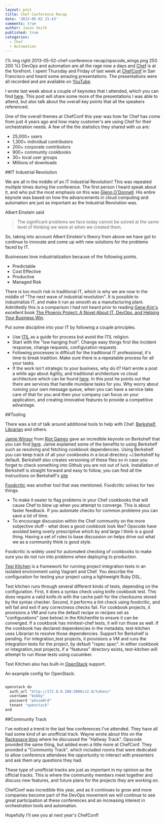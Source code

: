 ```yaml
---
layout: post
title: Chef Conference Recap
date: '2013-05-02 21:43'
comments: true
author: Jason Smith
published: true
categories:
  - Chef
  - Automation
---
```

{% img right 2013-05-02-chef-conference-recap/opscode_wings.png 250 200  %}
DevOps and automation are all the rage now a days and [Chef](http://opscode.com/chef) is at the forefront. I spent Thursday and Friday of last week at [ChefConf](http://chefconf.com) in San Francisco and heard some amazing presentations. The presentations were all recorded and are available on [YouTube](http://www.youtube.com/user/Opscode).


I wrote last week about a couple of keynotes that I attended, which you can find [here](http://devops.rackspace.com/thoughts-from-chefconf-day-1.html).  This post will share some more of the presentations I was able to attend, but also talk about the overall key points that all the speakers referenced.

<!-- more -->

One of the overall themes at ChefConf this year was how far Chef has come from just 4 years ago and how many customer's are using Chef for their orchestration needs. A few of the the statistics they shared with us are:

- 25,000+ users
- 1,300+ individual contributors
- 200+ corporate contributors
- 900+ community cookbooks
- 30+ local user groups
- Millions of downloads


##IT Industrial Revolution

We are all in the middle of an IT Industrial Revolution!  This was repeated multiple times during the conference.  The first person I heard speak about it, and who put the most emphasis on this was [Glenn O'Donnell](http://www.forrester.com/Glenn-O'Donnell). His entire keynote was based on how the advancements in cloud computing and automation are just as important as the Industrial Revolution was.

Albert Einstein said
>The significant problems we face today cannot be solved at the same level of thinking we were at when we created them.

So, taking into account Albert Einstein's theory from above we have got to continue to innovate and come up with new solutions for the problems faced by IT.

Businesses love industrialization because of the following points.

- Predictable
- Cost Effective
- Productive
- Managed Risk

There is too much risk in traditional IT, which is why we are now in the middle of "The next wave of industrial revolution".
It is possible to industrialize IT, and make it run as smooth as a manufacturing plant.  Admittedly this is a comparison I had not heard prior to reading [Gene Kim's](http://en.wikipedia.org/wiki/Gene_Kim) excellent book [The Phoenix Project: A Novel About IT, DevOps, and Helping Your Business Win](http://itrevolution.com/books/phoenix-project-devops-book/).

Put some discipline into your IT by following a couple principles.

- Use [ITIL](http://en.wikipedia.org/wiki/Information_Technology_Infrastructure_Library) as a guide for process but avoid the ITIL religion.
- Start with the "low hanging fruit". Change easy things first like incident response, change requests, configuration requests.
- Following processes is difficult for the traditional IT professional, it's time to break tradition.  Make sure there is a repeatable process for all your tasks.
- If the work isn't strategic to your business, why do it?
Hart wrote a post a while ago about Agility, and traditional architecture vs cloud architecture which can be found [here](http://devops.rackspace.com/modular-application-design.html). In this post he points out that there are services that handle mundane tasks for you.  Why worry about running your own message queue, when you can have a service take care of that for you and then your company can focus on your application, and creating innovative features to provide a competitive advantage.

##Tooling

There was a lot of talk around additional tools to help with Chef. [Berkshelf](http://www.berkshelf.com), [Librarian](https://github.com/applicationsonline/librarian) and others.

[Jamie Winsor](https://twitter.com/resetexistence) from [Riot Games](http://www.riotgames.com) gave an incredible keynote on Berkshelf that you can find [here](http://www.youtube.com/watch?v=hYt0E84kYUI).
Jamie explained some of the benefits to using Berkshelf such as resolving and fetching cookbook dependencies.
Using Berkshelf you can keep track of all your cookbooks in a local directory ~/.berkshelf by default. Berkshelf also creates versioning of these files so in case you forget to check something into Github you are not out of luck.
Installation of Berkshelf is straight forward and easy to follow, you can find all the instructions on Berkshelf's [site](http://berkshelf.com/)

[Foodcritic](http://acrmp.github.io/foodcritic/) was another tool that was mentioned. Foodcritic solves for two things.

- To make it easier to flag problems in your Chef cookbooks that will cause Chef to blow up when you attempt to converge. This is about faster feedback. If you automate checks for common problems you can save a lot of time.
- To encourage discussion within the Chef community on the more subjective stuff - what does a good cookbook look like? Opscode have avoided being overly prescriptive which by and large I think is a good thing. Having a set of rules to base discussion on helps drive out what we as a community think is good style.

Foodcritic is widely used for automated checking of cookbooks to make sure you do not run into problems when deploying to production.

[Test Kitchen](https://github.com/opscode/test-kitchen#readme) is a framework for running project integration tests in an isolated environment using Vagrant and Chef. You describe the configuration for testing your project using a lightweight Ruby DSL.

Test kitchen runs through several different kinds of tests, depending on the configuration. First, it does a syntax check using knife cookbook test. This does require a valid knife.rb with the cache path for the checksums stored by the syntax checker. Second, it performs a lint check using foodcritic, and will fail and exit if any correctness checks fail. For cookbook projects, it provisions a VM and runs the default recipe or recipes set as "configurations" (see below) in the Kitchenfile to ensure it can be converged. If a cookbook has minitest-chef tests, it will run those as well. If the cookbook has declared dependencies in the metadata, test-kitchen uses Librarian to resolve those dependencies. Support for Berkshelf is pending. For integration_test projects, it provisions a VM and runs the integration tests for the project, by default "rspec spec". In either cookbook or integration_test projects, if a "features" directory exists, test-kitchen will attempt to run those tests using cucumber.

Test Kitchen also has built-in [OpenStack](http://openstack.org) support.

An example config for OpenStack:

```python

openstack do
  auth_url "http://172.0.0.100:5000/v2.0/tokens"
  username "bobby"
  password "p4ssw0rd"
  tenant "openstack"
end
```

##Community Track

I've noticed a trend in the last few conferences I've attended. They have all had some kind of an unofficial track. Wayne wrote about this on the [Rackspace blog](http://www.rackspace.com/blog/reflections-on-openstack-summit-portland-inside-the-hallway-track/) where he discussed the "Hallway Track".  Opscode provided the same thing, but added even a little more at ChefConf.  They provided a "Community Track", which included rooms that were dedicated to allow conference attendees the opportunity to interact with presenters and ask them any questions they had.

These type of unofficial tracks are just as important in my opinion as the official tracks.  This is where the community members meet together and discuss new features, and future plans for the projects they are working on.

ChefConf was incredible this year, and as it continues to grow and more companies become part of the DevOps movement we will continue to see great participation at these conferences and an increasing interest in orchestration tools and automation.

Hopefully I'll see you at next year's ChefConf!
